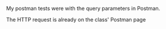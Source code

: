 My postman tests were with the query parameters in Postman. 

The HTTP request is already on the class' Postman page
